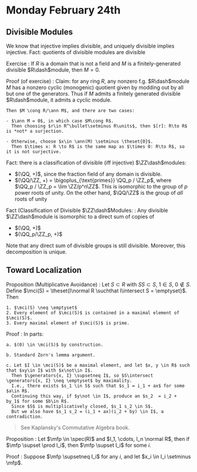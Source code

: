 # Monday February 24th

## Divisible Modules

We know that injective implies divisible, and uniquely divisible implies injective.
Fact: quotients of divisible modules are divisible

Exercise
:   If $R$ is a domain that is not a field and $M$ is a finitely-generated divisible $R\dash$module, then $M = 0$.

Proof (of exercise)
:   Claim: for any ring $R$, any nonzero f.g. $R\dash$module $M$ has a nonzero cyclic (monogenic) quotient given by modding out by all but one of the generators.
    Thus if $M$ admits a finitely generated divisible $R\dash$module, it admits a cyclic module.

    Then $M \cong R/\ann M$, and there are two cases:

    - $\ann M = 0$, in which case $M\cong R$.
      Then choosing $r\in R^\bullet\setminus R\units$, then $[r]: R\to R$ is *not* a surjection.

    - Otherwise, choose $x\in \ann(M) \setminus \theset{0}$.
      Then $\times x: R \to R$ is the same map as $\times 0: R\to R$, so it is not surjective.

Fact: there is a classification of divisible (iff injective) $\ZZ\dash$modules:

- $(\QQ, +)$, since the fraction field of any domain is divisible.
- $(\QQ/\ZZ, +) = \bigoplus_{\text{primes}} \QQ_p / \ZZ_p$, where $\QQ_p / \ZZ_p = \lim \ZZ/p^n\ZZ$.
    This is isomorphic to the group of $p$ power roots of unity.
    On the other hand, $\QQ/\ZZ$ is the group of *all* roots of unity

Fact (Classification of Divisible $\ZZ\dash$Modules: 
:   Any divisible $\ZZ\dash$module is isomorphic to a direct sum of copies of

  - $(\QQ, +)$
  - $(\QQ_p/\ZZ_p, +)$

  Note that any direct sum of divisible groups is still divisible.
  Moreover, this decomposition is unique.

## Toward Localization

Proposition (Multiplicative Avoidance)
:   Let $S\subset R$ with $SS \subset S$, $1\in S$, $0\not\in S$.
    Define $\mci(S)  = \theset{I\normal R \suchthat I\intersect S = \emptyset}$.
    Then

    1. $\mci(S) \neq \emptyset$
    2. Every element of $\mci(S)$ is contained in a maximal element of $\mci(S)$.
    3. Every maximal element of $\mci(S)$ is prime. 

Proof
:   In parts:

    a. $(0) \in \mci(S)$ by construction.

    b. Standard Zorn's lemma argument. 

    c. Let $I \in \mci(S)$ be a maximal element, and let $x, y \in R$ such that $xy\in I$ with $x\not\in I$.
      Then $\generators{x, I} \supsetneq I$, so $S\intersect \generators{x, I} \neq \emptyset$ by maximality.
      I.e., there exists $s_1 \in S$ such that $s_1 = i_1 + ax$ for some $a\in R$.
      Continuing this way, if $y\not \in I$, produce an $s_2  = i_2 + by_1$ for some $b\in R$.
      Since $S$ is multiplicatively closed, $s_1 s_2 \in S$.
      But we also have $s_1 s_2 = (i_1 + ax)(i_2 + by) \in I$, a contradiction.

> See Kaplansky's Commutative Algebra book.

Proposition
:   Let $\mfp \in \spec(R)$ and $I_1, \cdots, I_n \normal R$, then if $\mfp \supset \prod I_i$, then $\mfp \supset I_i$ for some $i$.

Proof
:   Suppose $\mfp \supsetneq I_i$ for any $i$, and let $x_i \in I_i \setminus \mfp$.
